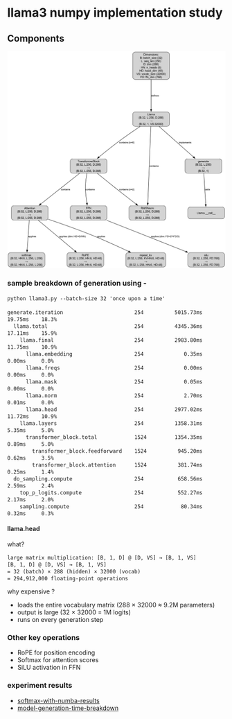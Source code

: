# llama3 numpy implementation study



## Components

![LLaMA Computational Graph](assets/llama3_dims.png)


### sample breakdown of generation using -
```
python llama3.py --batch-size 32 'once upon a time'

generate.iteration                       254          5015.73ms    19.75ms    18.3%
  llama.total                            254          4345.36ms    17.11ms    15.9%
    llama.final                          254          2983.80ms    11.75ms    10.9%
      llama.embedding                    254             0.35ms     0.00ms     0.0%
      llama.freqs                        254             0.00ms     0.00ms     0.0%
      llama.mask                         254             0.05ms     0.00ms     0.0%
      llama.norm                         254             2.70ms     0.01ms     0.0%
      llama.head                         254          2977.02ms    11.72ms    10.9%
    llama.layers                         254          1358.31ms     5.35ms     5.0%
      transformer_block.total            1524         1354.35ms     0.89ms     5.0%
        transformer_block.feedforward    1524          945.20ms     0.62ms     3.5%
        transformer_block.attention      1524          381.74ms     0.25ms     1.4%
  do_sampling.compute                    254           658.56ms     2.59ms     2.4%
    top_p_logits.compute                 254           552.27ms     2.17ms     2.0%
    sampling.compute                     254            80.34ms     0.32ms     0.3%
```

#### llama.head

what?
```
large matrix multiplication: [B, 1, D] @ [D, VS] → [B, 1, VS]
[B, 1, D] @ [D, VS] → [B, 1, VS]
= 32 (batch) × 288 (hidden) × 32000 (vocab)
= 294,912,000 floating-point operations
```

why expensive ?
- loads the entire vocabulary matrix (288 × 32000 ≈ 9.2M parameters)
- output is large (32 × 32000 = 1M logits)
- runs on every generation step

### Other key operations
   - RoPE for position encoding
   - Softmax for attention scores
   - SiLU activation in FFN

### experiment results
- [softmax-with-numba-results](benchmark_results/benchmark_softmax_20250304_195251_summary.txt)
- [model-generation-time-breakdown](experiment_results/llama_run_20250304_195049_summary.txt)
